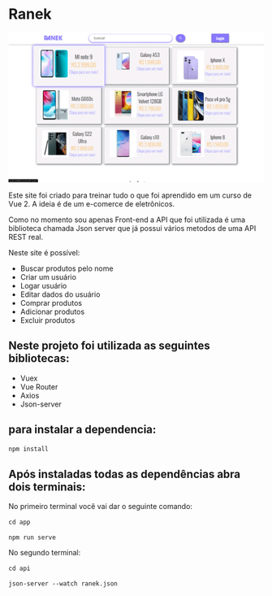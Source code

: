 # Ranek
<img width="600px" width="400px" src="app/src/assets/ezgif.com-gif-maker.gif">

Este site foi criado para treinar tudo o que foi aprendido em um curso de Vue 2.
A ideia é de um e-comerce de eletrônicos.

Como no momento sou apenas Front-end a API que foi utilizada é uma biblioteca chamada Json server que já possui vários metodos de uma API REST real.

Neste site é possível:
+ Buscar produtos pelo nome
+ Criar um usuário
+ Logar usuário
+ Editar dados do usuário
+ Comprar produtos
+ Adicionar produtos
+ Excluir produtos

## Neste projeto foi utilizada as seguintes bibliotecas:
+ Vuex
+ Vue Router
+ Axios
+ Json-server

## para instalar a dependencia: 
```
npm install
```

## Após instaladas todas as dependências abra dois terminais:
No primeiro terminal você vai dar o seguinte comando:
```
cd app
```
```
npm run serve
```
No segundo terminal:
```
cd api
```
```
json-server --watch ranek.json
```

